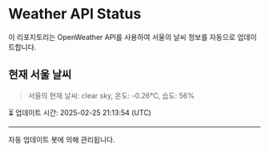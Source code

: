 
# Weather API Status

이 리포지토리는 OpenWeather API를 사용하여 서울의 날씨 정보를 자동으로 업데이트합니다.

## 현재 서울 날씨
> 서울의 현재 날씨: clear sky, 온도: -0.26°C, 습도: 56%

⏳ 업데이트 시간: 2025-02-25 21:13:54 (UTC)

---
자동 업데이트 봇에 의해 관리됩니다.

